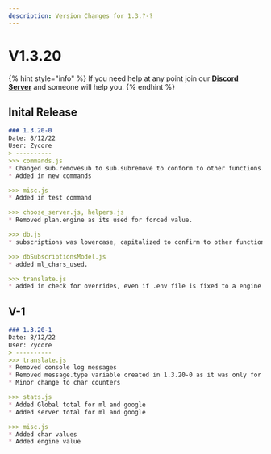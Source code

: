 ```yaml
---
description: Version Changes for 1.3.?-?
---
```


# V1.3.20

{% hint style="info" %}
If you need help at any point join our [**Discord Server**](https://discord.gg/mgNR64R) and someone will help you.
{% endhint %}

## Inital Release

```markdown
### 1.3.20-0
Date: 8/12/22
User: Zycore
> ----------
>>> commands.js
* Changed sub.removesub to sub.subremove to conform to other functions.
* Added in new commands

>>> misc.js
* Added in test command

>>> choose_server.js, helpers.js
* Removed plan.engine as its used for forced value. 

>>> db.js
* subscriptions was lowercase, capitalized to confirm to other functions. 

>>> dbSubscriptionsModel.js
* added ml_chars_used. 

>>> translate.js
* added in check for overrides, even if .env file is fixed to a engine the forced value will be used. 
```

## V-1

```markdown
### 1.3.20-1
Date: 8/12/22
User: Zycore
> ----------
>>> translate.js
* Removed console log messages
* Removed message.type variable created in 1.3.20-0 as it was only for testing.
* Minor change to char counters

>>> stats.js
* Added Global total for ml and google
* Added server total for ml and google

>>> misc.js
* Added char values
* Added engine value
```

